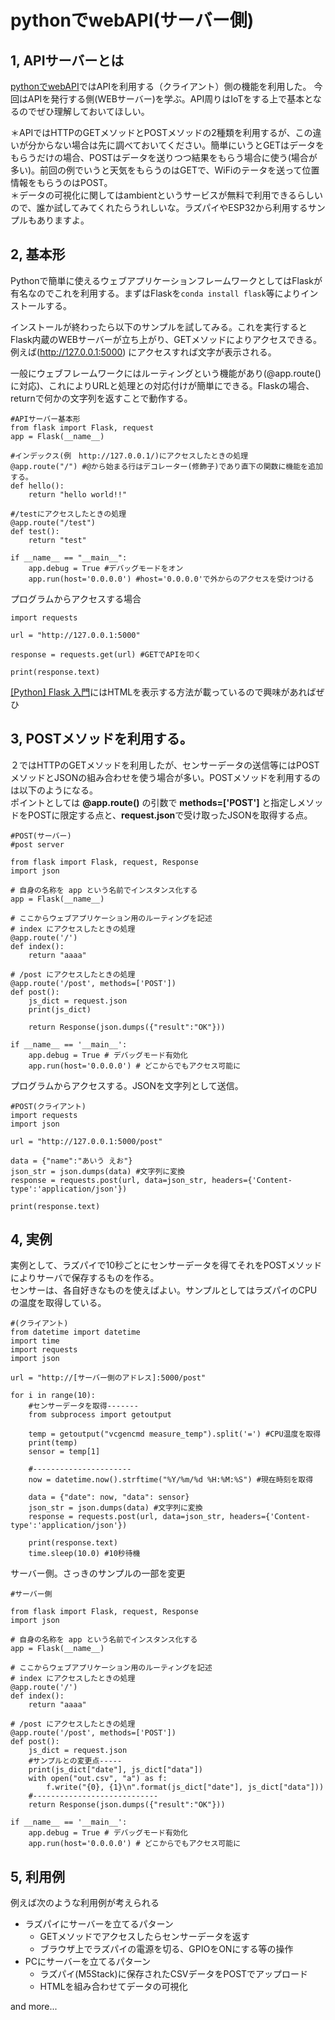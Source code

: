 # pythonでwebAPI(サーバー側)

## 1, APIサーバーとは   
[pythonでwebAPI](https://github.com/tanopanta/benkyooo/tree/master/api_benkyo)ではAPIを利用する（クライアント）側の機能を利用した。
今回はAPIを発行する側(WEBサーバー)を学ぶ。API周りはIoTをする上で基本となるのでぜひ理解しておいてほしい。   

＊APIではHTTPのGETメソッドとPOSTメソッドの2種類を利用するが、この違いが分からない場合は先に調べておいてください。簡単にいうとGETはデータをもらうだけの場合、POSTはデータを送りつつ結果をもらう場合に使う(場合が多い)。前回の例でいうと天気をもらうのはGETで、WiFiのテータを送って位置情報をもらうのはPOST。   
＊データの可視化に関してはambientというサービスが無料で利用できるらしいので、誰か試してみてくれたらうれしいな。ラズパイやESP32から利用するサンプルもありますよ。   

## 2, 基本形   
Pythonで簡単に使えるウェブアプリケーションフレームワークとしてはFlaskが有名なのでこれを利用する。まずはFlaskを```conda install flask```等によりインストールする。   

インストールが終わったら以下のサンプルを試してみる。これを実行するとFlask内蔵のWEBサーバーが立ち上がり、GETメソッドによりアクセスできる。例えば(http://127.0.0.1:5000) にアクセスすれば文字が表示される。   

一般にウェブフレームワークにはルーティングという機能があり(@app.route()に対応)、これによりURLと処理との対応付けが簡単にできる。Flaskの場合、returnで何かの文字列を返すことで動作する。
```
#APIサーバー基本形
from flask import Flask, request
app = Flask(__name__)

#インデックス(例　http://127.0.0.1/)にアクセスしたときの処理
@app.route("/") #@から始まる行はデコレーター(修飾子)であり直下の関数に機能を追加する。
def hello():
    return "hello world!!"

#/testにアクセスしたときの処理
@app.route("/test")
def test():
    return "test"

if __name__ == "__main__":
    app.debug = True #デバッグモードをオン
    app.run(host='0.0.0.0') #host='0.0.0.0'で外からのアクセスを受けつける
```
プログラムからアクセスする場合
```
import requests

url = "http://127.0.0.1:5000"

response = requests.get(url) #GETでAPIを叩く

print(response.text)

```
[[Python] Flask 入門](http://python.zombie-hunting-club.com/entry/2017/11/03/223503)にはHTMLを表示する方法が載っているので興味があればぜひ

## 3, POSTメソッドを利用する。  
２ではHTTPのGETメソッドを利用したが、センサーデータの送信等にはPOSTメソッドとJSONの組み合わせを使う場合が多い。POSTメソッドを利用するのは以下のようになる。   
ポイントとしては **@app.route()** の引数で **methods=['POST']** と指定しメソッドをPOSTに限定する点と、**request.json**で受け取ったJSONを取得する点。
```
#POST(サーバー)
#post server

from flask import Flask, request, Response
import json

# 自身の名称を app という名前でインスタンス化する
app = Flask(__name__)

# ここからウェブアプリケーション用のルーティングを記述
# index にアクセスしたときの処理
@app.route('/')
def index():
    return "aaaa"

# /post にアクセスしたときの処理
@app.route('/post', methods=['POST'])
def post():
    js_dict = request.json 
    print(js_dict)

    return Response(json.dumps({"result":"OK"}))

if __name__ == '__main__':
    app.debug = True # デバッグモード有効化
    app.run(host='0.0.0.0') # どこからでもアクセス可能に

```
プログラムからアクセスする。JSONを文字列として送信。
```
#POST(クライアント)
import requests
import json

url = "http://127.0.0.1:5000/post"

data = {"name":"あいう えお"}
json_str = json.dumps(data) #文字列に変換
response = requests.post(url, data=json_str, headers={'Content-type':'application/json'}) 

print(response.text)
```
## 4, 実例   
実例として、ラズパイで10秒ごとにセンサーデータを得てそれをPOSTメソッドによりサーバで保存するものを作る。   
センサーは、各自好きなものを使えばよい。サンプルとしてはラズパイのCPUの温度を取得している。
```
#(クライアント)
from datetime import datetime
import time
import requests
import json

url = "http://[サーバー側のアドレス]:5000/post"

for i in range(10):
    #センサーデータを取得-------
    from subprocess import getoutput

    temp = getoutput("vcgencmd measure_temp").split('=') #CPU温度を取得
    print(temp)
    sensor = temp[1]

    #----------------------
    now = datetime.now().strftime("%Y/%m/%d %H:%M:%S") #現在時刻を取得

    data = {"date": now, "data": sensor}
    json_str = json.dumps(data) #文字列に変換
    response = requests.post(url, data=json_str, headers={'Content-type':'application/json'}) 

    print(response.text)
    time.sleep(10.0) #10秒待機

```
サーバー側。さっきのサンプルの一部を変更
```
#サーバー側

from flask import Flask, request, Response
import json

# 自身の名称を app という名前でインスタンス化する
app = Flask(__name__)

# ここからウェブアプリケーション用のルーティングを記述
# index にアクセスしたときの処理
@app.route('/')
def index():
    return "aaaa"

# /post にアクセスしたときの処理
@app.route('/post', methods=['POST'])
def post():
    js_dict = request.json 
    #サンプルとの変更点-----
    print(js_dict["date"], js_dict["data"])
    with open("out.csv", "a") as f:
        f.write("{0}, {1}\n".format(js_dict["date"], js_dict["data"]))
    #----------------------------
    return Response(json.dumps({"result":"OK"}))

if __name__ == '__main__':
    app.debug = True # デバッグモード有効化
    app.run(host='0.0.0.0') # どこからでもアクセス可能に

```
## 5, 利用例   
例えば次のような利用例が考えられる   
- ラズパイにサーバーを立てるパターン
    - GETメソッドでアクセスしたらセンサーデータを返す
    - ブラウザ上でラズパイの電源を切る、GPIOをONにする等の操作
- PCにサーバーを立てるパターン
    - ラズパイ(M5Stack)に保存されたCSVデータをPOSTでアップロード
    - HTMLを組み合わせてデータの可視化

and more...